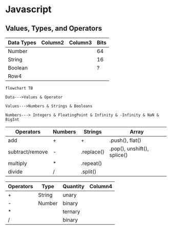 # Javascript
## Values, Types, and Operators

| Data Types | Column2 | Column3 | Bits |
| ---------- | ------- | ------- | ---- |
| Number     |         |         | 64   |
| String     |         |         | 16   |
| Boolean    |         |         | ?    |
| Row4       |         |         |      |


```mermaid
flowchart TB

Data--->Values & Operator

Values--->Numbers & Strings & Booleans

Numbers---> Integers & FloatingPoint & Infinity & -Infinity & NaN & BigInt
```






| Operators       | Numbers | Strings    | Array                       |
| --------------- | ------- | ---------- | --------------------------- |
| add             | +       | +          | .push(), flat()             |
| subtract/remove | -       | .replace() | .pop(), unshift(), splice() |
| multiply        | *       | .repeat()  |                             |
| divide          | /       | .split()   |                             |

| Operators | Type   | Quantity | Column4 |
| --------- | ------ | -------- | ------- |
| +         | String | unary    |         |
| -         | Number | binary   |         |
| *         |        | ternary  |         |
| /         |        | binary   |         |


